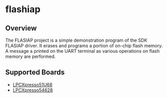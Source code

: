 # flashiap

## Overview
The FLASIAP project is a simple demonstration program of the SDK FLASIAP driver. It erases and programs 
a portion of on-chip flash memory. A message a printed on the UART terminal as various operations on 
flash memory are performed.

## Supported Boards
- [LPCXpresso51U68](../../_boards/lpcxpresso51u68/driver_examples/flashiap/example_board_readme.md)
- [LPCXpresso54628](../../_boards/lpcxpresso54628/driver_examples/flashiap/example_board_readme.md)
